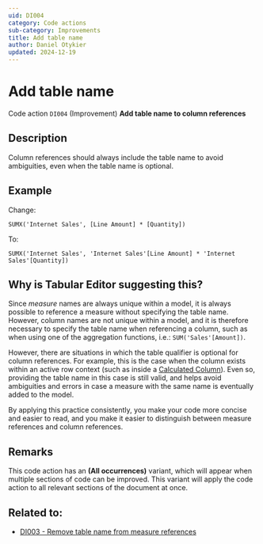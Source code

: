```yaml
---
uid: DI004
category: Code actions
sub-category: Improvements
title: Add table name
author: Daniel Otykier
updated: 2024-12-19
---
```


# Add table name

Code action `DI004` (Improvement) **Add table name to column references**

## Description

Column references should always include the table name to avoid ambiguities, even when the table name is optional.

## Example

Change:
```dax
SUMX('Internet Sales', [Line Amount] * [Quantity])
```
To:
```dax
SUMX('Internet Sales', 'Internet Sales'[Line Amount] * 'Internet Sales'[Quantity])
```

## Why is Tabular Editor suggesting this?

Since *measure* names are always unique within a model, it is always possible to reference a measure without specifying the table name. However, column names are not unique within a model, and it is therefore necessary to specify the table name when referencing a column, such as when using one of the aggregation functions, i.e.: `SUM('Sales'[Amount])`.

However, there are situations in which the table qualifier is optional for column references. For example, this is the case when the column exists within an active row context (such as inside a [Calculated Column](https://learn.microsoft.com/en-us/analysis-services/tabular-models/ssas-calculated-columns-create-a-calculated-column?view=asallproducts-allversions)). Even so, providing the table name in this case is still valid, and helps avoid ambiguities and errors in case a measure with the same name is eventually added to the model. 

By applying this practice consistently, you make your code more concise and easier to read, and you make it easier to distinguish between measure references and column references.

## Remarks

This code action has an **(All occurrences)** variant, which will appear when multiple sections of code can be improved. This variant will apply the code action to all relevant sections of the document at once.

## Related to:

- [DI003 - Remove table name from measure references](xref:DI003)
